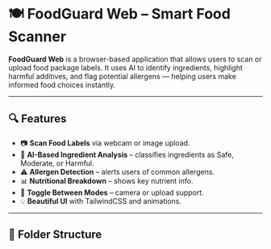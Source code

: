 # 🍽️ FoodGuard Web – Smart Food Scanner

**FoodGuard Web** is a browser-based application that allows users to scan or upload food package labels. It uses AI to identify ingredients, highlight harmful additives, and flag potential allergens — helping users make informed food choices instantly.

---

## 🔍 Features

- 📷 **Scan Food Labels** via webcam or image upload.
- 🧠 **AI-Based Ingredient Analysis** – classifies ingredients as Safe, Moderate, or Harmful.
- ⚠️ **Allergen Detection** – alerts users of common allergens.
- 📊 **Nutritional Breakdown** – shows key nutrient info.
- 🔄 **Toggle Between Modes** – camera or upload support.
- 💡 **Beautiful UI** with TailwindCSS and animations.

---

## 📁 Folder Structure

